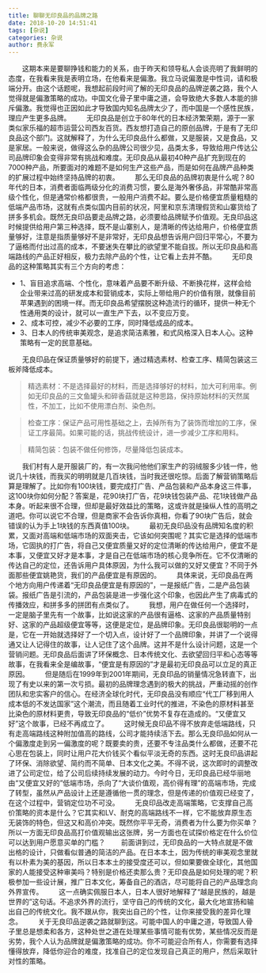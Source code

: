 ```yaml
---
title: 聊聊无印良品的品牌之路
date: 2018-10-20 14:51:41
tags: [杂说]
categories: 杂说
author: 费永军
---
```

&emsp;&emsp;这期本来是要聊挣钱和能力的关系，由于昨天和领导私人会谈亮明了我鲜明的态度，在我看来我是表明立场，在他看来是偏激。我立马说偏激是中性词，请和极端分开。由这个话题呢，我想起前段时间了解的无印良品的品牌逆袭之路，我个人觉得就是偏激策略的成功。中国文化骨子里中庸之道，会导致绝大多数人本能的排斥偏激。我觉得也正因如此才导致国内知名品牌太少了，而中国是一个感性民族，理应产生更多品牌。
&emsp;&emsp;无印良品是创立于80年代的日本经济繁荣期，源于一家类似家乐福的超市运营公司西友百货。西友想打造自己的原创品牌，于是有了无印良品这个部门。这就解释了，为什么无印良品什么都做，又是服装，又是食品，又是家居。一般来说，做得这么杂的品牌公司很少见，品类太多，导致给用户传达公司品牌印象会变得非常有挑战和难度。无印良品从最初40种产品扩充到现在的7000种产品，所要面对的难题不是如何生产这些产品，而是如何在品牌产品种类的扩展过程中始终坚持品牌的初衷。
&emsp;&emsp;那么无印良品的品牌初衷是什么呢？80年代的日本，消费者面临两级分化的消费习惯，要么是海外奢侈品，非常酷非常高级个性化，但是通常价格都很贵，一般用户消费不起。要么是价格便宜质量粗糙的低端产品市场，这就有点类似国内目前的状况，阿里和京东清理假货和山寨货给了拼多多机会。既然无良印品要走品牌之路，必须要给品牌赋予价值观。无良印品这时候提供给用户第三种选择，既不是山寨别人，是清晰的传达给用户，价格便宜质量够好，注意是指质量够好不是非常好，无印良品想告诉用户回归平常心，不要为了逼格而付出过高的成本，不要迷失在攀比的欲望里不能自拔。所以无印良品和高端路线的产品正好相反，极力去除产品的个性，让它看上去并不酷。
&emsp;&emsp;无印良品的这种策略其实有三个方向的考虑：
- 1、盲目追求高端、个性化，意味着产品要不断升级、不断换花样，这样会给企业带来过高的研发成本和营销成本，实际上带给用户的价值有限，就像目前苹果遇到的困境一样。而无印良品希望摆脱这种造流行的循环，提供一种无个性通用类的设计，就可以一直生产下去，以不变应万变。
- 2、成本可控，减少不必要的工序，同时降低成品的成本。
- 3、日本人的传统审美观念，是追求简洁素雅，和式风格深入日本人心。这种策略有一定的民意基础。

&emsp;&emsp;无良印品在保证质量够好的前提下，通过精选素材、检查工序、精简包装这三板斧降低成本。
> 精选素材：不是选择最好的材料，而是选择够好的材料，加大可利用率。例如无印良品的三文鱼罐头和碎香菇就是这种思路，保持原始材料的天然属性，不加工，比如不使用漂白剂、染色剂。

> 检查工序：保证产品可用性基础之上，去掉所有为了装饰而增加的工序，保证工序最简。如果可能的话，挑战传统设计，进一步减少工序和用料。

> 精简包装：包装不做任何修饰，尽量降低包装成本。

&emsp;&emsp;我们村有人是开服装厂的，有一次我问他他们家生产的羽绒服多少钱一件，他说几十块钱，而我买的明明就是几百块钱，当时我还很吃惊。后面了解营销策略后算是理解了。比如你有100块钱，要完成打广告、产品包装和产品本身这三件事，这100块你如何分配？答案是，花90块打广告，花9块钱包装产品、花1块钱做产品本身。听起来很不合理，但却是最好效益比的策略，这或许就是操纵人性的高明之道吧。你可以说它不合理，但是商家不会告诉你真相，你看了90块广告后，就会错误的认为手上1块钱的东西真值100块。
&emsp;&emsp;最初无良印品没有品牌知名度的积累，又面对高端和低端市场的双面夹击，它该如何突围呢？其实它是选择的低端市场，它固执的打广告，将自己又便宜质量又好的定位清晰的传达给用户，便宜不是本事，又便宜又好才是本事，才是自己在低端市场的核心竞争所在。它不仅清晰的传达自己的定位，还告诉用户具体原因，为什么我可以做的又好又便宜？不同于外面那些便宜姚艳货，我们的产品便宜是有原因的。
&emsp;&emsp;具体来说，无印良品在两个地方向用户传递着“无印良品便宜是有原因的”，一是报纸广告，二是产品包装袋。报纸广告是引流的，产品包装是进一步强化这个印象，也因此产生了病毒式的传播效应，和拼多多的拼团有点类似了。
&emsp;&emsp;我想，用户在做任何一个选择时，一定是脑子里先有一个故事，比如说这家的产品很有逼格、这家的产品质量特别好、这家的产品超级便宜等等，这便是定位，是品牌印象。无印良品很聪明的一点是，它在一开始就选择好了一个切入点，设计好了一个品牌印象，并讲了一个说得通又让人记得住的故事，让人记住了这个品牌。这并不是什么设计问题，这是一个营销问题。无印良品后面讲了环保概念、日本传统文化、去欲望回归平和心态等等故事，在我看来全是编故事，“便宜是有原因的”才是最初无印良品可以立足的真正原因。
&emsp;&emsp;但是随后在1999年到2001年期间，无良印品的销量情况急转直下，出现了有史以来的第一次亏损。最初的品牌理念遇到的极大的挑战，严重动摇的创作团队和忠实客户的信心。在经济全球化时代，无印良品没有顺应“代工厂移到用人成本低的不发达国家”这个潮流，而且随着工业时代的推进，不染色的原材料甚至比染色的原材料更贵，导致无印良品的“低价”优势不复存在造成的。“又便宜又好”这个故事，已经不再成立了。
&emsp;&emsp;这时候无良印品不得不放弃走低端路线，只有走高端路线这种附加值高的路线，公司才能持续活下去。那么无良印品如何从一个偏激度走到另一偏激度的呢？既要卖的贵，还要不专注品类什么都做，还要不花心思在包装上，同时让用户花大价钱买个看似平淡无奇的东西。这时无良印品讲起了环保、消除欲望、简约而不简单、日本文化之美。不得不说，这次即时的调整改进了公司定位，给了公司后续持续发展的动力。今时今日，无印良品已经华丽地由“又便宜又好的”低端市场，杀向了“大谈价值观，高价得有理”的高端市场，完成了转型，虽然从产品设计上还是遵循他一贯的理念，但是传递的价值观已经变了，在这个过程中，营销定位功不可没。
&emsp;&emsp;无良印品改走高端策略，它支撑自己高价策略的资本是什么？它其实和LV、耐克的高端路线不一样，它不能放弃原生态无装饰的特色，但这又和高价冲突。既然你平平无奇，消费者为什么要为你买单？所以一方面无印良品高打价值观输出这张牌，另一方面也在试探价格定在什么价位可以达到用户愿意买单的门槛？
&emsp;&emsp;前面讲到过，无印良品的一大特点就是不做出格的设计，只做看似普通的简洁的产品。在日本本土，因为传统的审美观念里就有以朴素为美的基因，所以日本本土的接受度还可以，但如果要做全球化，其他国家的人能接受这种审美吗？特别是价格还卖那么贵？无印良品是如何处理的呢？积极参加一些设计展，推广日本文化，筹备自己的酒店，尽可能将自己的产品理念向外界宣传。
&emsp;&emsp;这一点确实佩服日本人，日本人很好地解释了“越是民族的，越是世界的”这句话。不追求外界的流行，坚守自己的传统的文化，最大化地宣扬和输出自己的传统文化。我不跟从你，我突出自己的个性，让你来接受我的差异化理念。
&emsp;&emsp;关于无良印品逆袭之路就聊到这。可能中国人的中庸之道，导致国人骨子里总是想柔和各方，这种处世之道在处理某些事情可能有优势，某些情况反而是劣势，我个人认为品牌就是偏激策略的成功。你不可能迎合所有人，你需要有选择懂得放弃，降低你迎合的难度，找准自己的定位发现自己真正的用户，然后采取针对性的策略。

